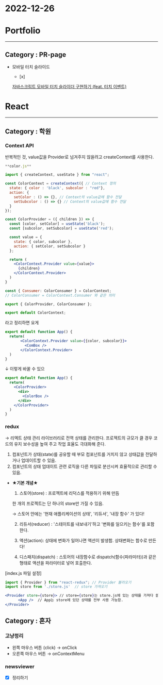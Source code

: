 # 2022-12-26

# Portfolio

---

## Category : PR-page

- 모바일 터치 슬라이드
    - [x]  
    
    [자바스크립트 모바일 터치 슬라이더 구현하기 (feat. 터치 이벤트)](https://penguingoon.tistory.com/257)
    

# React

---

## Category : 학원

### Context API

반복적인 것, value값을 Provider로 넘겨주지 않을려고 createContext를 사용한다.

```jsx
**color.js**

import { createContext, useState } from "react";

const ColorContext = createContext({ // Context 정의
  state: { color : 'black', subcolor : "red"},
  action: {
    setColor : () => {}, // Context의 value값에 함수 전달
    setSubcolor : () => {} // Context의 value값에 함수 전달
  }
});

const ColorProvider = ({ children }) => {
  const [color, setColor] = useState('black');
  const [subcolor, setSubcolor] = useState('red');

  const value = {
    state: { color, subcolor },
    action: { setColor, setSubcolor }
  };

  return (
    <ColorContext.Provider value={value}>
      {children}
    </ColorContext.Provider>
  )
}

const { Consumer: ColorConsumer } = ColorContext;
// ColorConsumer = ColorContext.Consumer 와 같은 의미

export { ColorProvider, ColorConsumer };

export default ColorContext;
```

라고 정리하면 요게

```jsx
export default function App() {
  return(
       <ColorContext.Provider value={{color, subcolor}}> 
         <ComBox />
       </ColorContext.Provider>
  )
}
```

↓ 이렇게 바꿀 수 있으

```jsx
export default function App() {
  return(
    <ColorProvider>
      <div>
        <ColorBox />
      </div>
    </ColorProvider>
  )
}
```

### redux

→ 리엑트 상태 관리 라이브러리로 전역 상태를 관리한다.
프로젝트의 규모가 클 경우 코드의 유지 보수성을 높여 주고 작업 효율도 극대화해 준다.

1. 컴포넌트가 상태(state)를 공유할 때 부모 컴포넌트를 거치지 않고 상태값을 전달하거나 업데이트할 수 있음.
2. 컴포넌트의 상태 업데이트 관련 로직을 다른 파일로 분산시켜 효율적으로 관리할 수 있음.

- **★기본 개념★**
    
    1) 스토어(store) : 프로젝트에 리덕스를 적용하기 위해 만듬
    
    한 개의 프로젝트는 단 하나의 store만 가질 수 있음.
    
    → 스토어 안에는 '현재 애플리케이션의 상태', '리듀서', '내장 함수' 가 있다!
    
    2) 리듀서(reducer) : '스테이트를 내보내기'하고 '변화를 일으키는 함수'를 포함한다.
    
    3) 액션(action): 상태에 변화가 일어나면 액션이 발생함. 상태변화는 함수로 만든다!
    
    4) 디스패치(dispatch) : 스토어의 내장함수로 dispatch(함수(파라미터))과 같은 형태로 액션을 파라미터로 넣어 호출한다.
    

[index.js 파일 설정]

```jsx
import { Provider } from "react-redux"; // Provider 불러오기
import store from './store.js'  // store 가져오기

<Provider store={store}> // store={store}는 store.js에 있는 상태를 가져다 쓸 수 있도록 설정함.
      <App />  // App는 store에 있던 상태를 전부 사용 가능함.
</Provider>
```

## Category : 혼자

### 고냥정리

- 왼쪽 마우스 버튼 (click) → onClick
- 오른쪽 마우스 버튼 → onContextMenu

### newsviewer

- [x]  정리하기